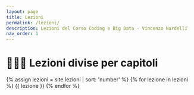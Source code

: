 ```yaml
---
layout: page
title: Lezioni
permalink: /lezioni/
description: Lezioni del Corso Coding e Big Data - Vincenzo Nardelli
nav_order: 1
---
```


# 👨🏻‍🏫 Lezioni divise per capitoli

{% assign lezioni = site.lezioni  | sort: 'number'  %}
{% for lezione in lezioni %}
{{ lezione }}
{% endfor %}
